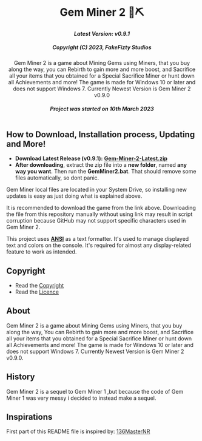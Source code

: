 <div align="center">
<h1>Gem Miner 2 💎⛏</h1>

#### _Latest Version: v0.9.1_

##### _Copyright (C) 2023, FakeFizty Studios_

Gem Miner 2 is a game about Mining Gems using Miners, that you buy along the way, you can Rebirth to gain more and more boost, and Sacrifice all your items that you obtained for a Special Sacrifice Miner or hunt down all Achievements and more! The game is made for Windows 10 or later and does not support Windows 7. Currently Newest Version is Gem Miner 2 v0.9.0


##### Project was started on 10th March 2023<br/><br/>

</div>

## How to Download, Installation process, Updating and More!
 - **Download Latest Release (v0.9.1):** **[Gem-Miner-2-Latest.zip](https://github.com/FakeFizty/get-download/blob/main/Gem%20Miner%202%20v0.9.1.zip?raw=true)**
 - **After downloading**, extract the zip file into a **new folder**, named **any way you want**. Then run the **GemMiner2.bat**. That should remove some files automatically, so dont panic.

Gem Miner local files are located in your System Drive, so installing new updates is easy as just doing what is explained above.

It is recommended to download the game from the link above. Downloading the file from this repository manually without using link may result in script corruption because GitHub may not support specific characters used in Gem Miner 2.

This project uses **[ANSI](https://www.robvanderwoude.com/ansi.php)** as a text formatter. It's used to manage displayed text and colors on the console. It's required for almost any display-related feature to work as intended.

## Copyright
 - Read the [Copyright](https://raw.githubusercontent.com/FakeFizty/Gem-Miner-2/main/copyright.txt)
 - Read the [Licence](https://raw.githubusercontent.com/FakeFizty/Gem-Miner-2/main/license.txt)

## About
Gem Miner 2 is a game about Mining Gems using Miners, that you buy along the way, You can Rebirth to gain more and more boost, and Sacrifice all your items that you obtained for a Special Sacrifice Miner or hunt down all Achievements and more! The game is made for Windows 10 or later and does not support Windows 7. Currently Newest Version is Gem Miner 2 v0.9.0.

## History
Gem Miner 2 is a sequel to Gem Miner 1 ,but because the code of Gem Miner 1 was very messy i decided to instead make a sequel.


## Inspirations
First part of this README file is inspired by: [136MasterNR](https://github.com/136MasterNR)
